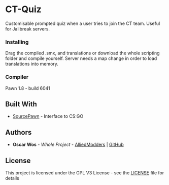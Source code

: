 # CT-Quiz

Customisable prompted quiz when a user tries to join the CT team. Useful for Jailbreak servers.

### Installing

Drag the compiled .smx, and translations or download the whole scripting folder and compile yourself. Server needs a map change in order to load translations into memory.

### Compiler

Pawn 1.8 - build 6041

## Built With

* [SourcePawn](https://www.sourcemod.net) - Interface to CS:GO

## Authors

* **Oscar Wos** - *Whole Project* - [AlliedModders](https://forums.alliedmods.net/member.php?u=261698) | [GitHub](https://github.com/OSCAR-WOS)

## License

This project is licensed under the GPL V3 License - see the [LICENSE](LICENSE) file for details
